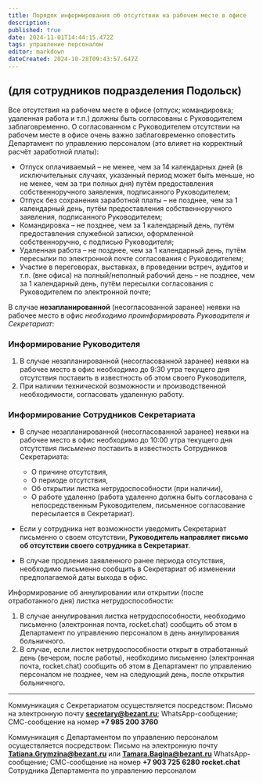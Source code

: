 ```yaml
---
title: Порядок информирования об отсутствии на рабочем месте в офисе
description: 
published: true
date: 2024-11-01T14:44:15.472Z
tags: управление персоналом
editor: markdown
dateCreated: 2024-10-28T09:43:57.647Z
---
```


## (для сотрудников подразделения Подольск)

Все отсутствия на рабочем месте в офисе (отпуск; командировка; удаленная работа и т.п.) должны быть согласованы с Руководителем заблаговременно. О согласованном с Руководителем отсутствии на рабочем месте в офисе очень важно заблаговременно оповестить Департамент по управлению персоналом (это влияет на корректный расчёт заработной платы):
- Отпуск оплачиваемый – не менее, чем за 14 календарных дней (в исключительных случаях, указанный период может быть меньше, но не менее, чем за три полных дня) путём предоставления собственноручного заявления, подписанного Руководителем;
- Отпуск без сохранения заработной платы – не позднее, чем за 1 календарный день, путём предоставления собственноручного заявления, подписанного Руководителем;
- Командировка – не позднее, чем за 1 календарный день, путём предоставления служебной записки, оформленной собственноручно, с подписью Руководителя;
- Удаленная работа – не позднее, чем за 1 календарный день, путём пересылки по электронной почте согласования с Руководителем;
- Участие в переговорах, выставках, в проведении встреч, аудитов и т.п. (вне офиса) на полный/неполный рабочий день – не позднее, чем за 1 календарный день, путём пересылки согласования с Руководителем по электронной почте;

В случае **незапланированной** (несогласованной заранее) неявки на рабочее место в офис _необходимо проинформировать Руководителя и Секретариат_:
### Информирование Руководителя
1. В случае незапланированной (несогласованной заранее) неявки на рабочее место в офис необходимо до 9:30 утра текущего дня отсутствия поставить в известность об этом своего Руководителя,
2. При наличии технической возможности и производственной необходимости, согласовать удаленную работу.

### Информирование Сотрудников Секретариата
- В случае незапланированной (несогласованной заранее) неявки на рабочее место в офис необходимо до 10:00 утра текущего дня отсутствия _письменно_ поставить в известность Сотрудников Секретариата:
  - О причине отсутствия,
  - О периоде отсутствия,
  - Об открытии листка нетрудоспособности (при наличии),
  - О работе удаленно (работа удаленно должна быть согласована с непосредственным Руководителем, письменное согласование пересылается в Секретариат).

- Если у сотрудника нет возможности уведомить Секретариат письменно о своем отсутствии, **Руководитель направляет письмо об отсутствии своего сотрудника в Секретариат**.
- В случае продления заявленного ранее периода отсутствия, необходимо письменно сообщить в Секретариат об изменении предполагаемой даты выхода в офис.

Информирование об аннулировании или открытии (после отработанного дня) листка
нетрудоспособности:
1. В случае аннулирования листка нетрудоспособности, необходимо письменно (электронная почта, rocket.chat) сообщить об этом в Департамент по управлению персоналом в день аннулирования больничного.
2. В случае, если листок нетрудоспособности открыт в отработанный день (вечером, после работы), необходимо письменно (электронная почта, rocket.chat) сообщить об этом в Департамент по управлению персоналом не позднее, чем на следующий день, после открытия больничного.

---

Коммуникация с Секретариатом осуществляется посредством:
Письмо на электронную почту **secretary@bezant.ru**;
WhatsApp-сообщение; СМС-сообщение на номер **+7 985 200 3760**

Коммуникация с Департаментом по управлению персоналом осуществляется посредством:
Письмо на электронную почту **Tatiana.Grymzina@bezant.ru** или **Tamara.Bagina@bezant.ru**
WhatsApp-сообщение; СМС-сообщение на номер **+7 903 725 6280**
**rocket.chat** Сотрудника Департамента по управлению персоналом
